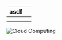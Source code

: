<inject key="azureaduseremail" enableCopy="true" enableClickToPaste="true" />

|asdf||
| -------- | -------- |
|||
|||

![Cloud Computing](https://www.turningcloud.com/blog/wp-content/uploads/2021/09/all-about-cloud-computing.jpeg)

